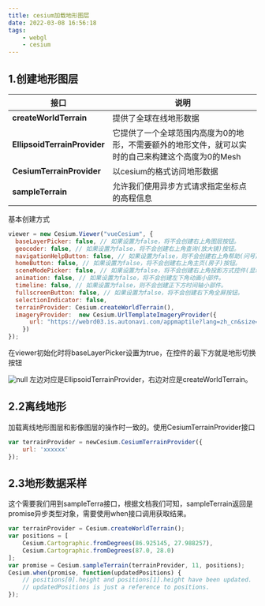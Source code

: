 ```yaml
---
title: cesium加载地形图层
date: 2022-03-08 16:56:18
tags:
    - webgl
    - cesium
---
```


## 1.创建地形图层

| **接口**                     | **说明**                                                     |
| ---------------------------- | ------------------------------------------------------------ |
| **createWorldTerrain**       | 提供了全球在线地形数据                                       |
| **EllipsoidTerrainProvider** | 它提供了一个全球范围内高度为0的地形，不需要额外的地形文件，就可以实时的自己来构建这个高度为0的Mesh |
| **CesiumTerrainProvider**    | 以cesium的格式访问地形数据                                   |
| **sampleTerrain**            | 允许我们使用异步方式请求指定坐标点的高程信息                 |

基本创建方式

```javascript
viewer = new Cesium.Viewer("vueCesium", {
  baseLayerPicker: false, // 如果设置为false，将不会创建右上角图层按钮。
  geocoder: false, // 如果设置为false，将不会创建右上角查询(放大镜)按钮。
  navigationHelpButton: false, // 如果设置为false，则不会创建右上角帮助(问号)按钮。
  homeButton: false, // 如果设置为false，将不会创建右上角主页(房子)按钮。
  sceneModePicker: false, // 如果设置为false，将不会创建右上角投影方式控件(显示二三维切换按钮)。
  animation: false, // 如果设置为false，将不会创建左下角动画小部件。
  timeline: false, // 如果设置为false，则不会创建正下方时间轴小部件。
  fullscreenButton: false, // 如果设置为false，将不会创建右下角全屏按钮。
  selectionIndicator: false,
  terrainProvider: Cesium.createWorldTerrain(),
  imageryProvider:  new Cesium.UrlTemplateImageryProvider({
      url: "https://webrd03.is.autonavi.com/appmaptile?lang=zh_cn&size=1&scale=1&style=7&x={x}&y={y}&z={z}",
    })
});
```

在viewer初始化时将baseLayerPicker设置为true，在控件的最下方就是地形切换按钮

![null](https://s2.loli.net/2024/01/08/wk6pCGsIVmdqJZQ.png)
左边对应是EllipsoidTerrainProvider，右边对应是createWorldTerrain。

## 2.2离线地形

加载离线地形图层和影像图层的操作时一致的。使用CesiumTerrainProvider接口

```javascript
var terrainProvider = newCesium.CesiumTerrainProvider({
    url: 'xxxxxx'
});
```



## 2.3地形数据采样

这个需要我们用到sampleTerra接口，根据文档我们可知，sampleTerrain返回是promise异步类型对象，需要使用when接口调用获取结果。

```javascript
var terrainProvider = Cesium.createWorldTerrain();
var positions = [
    Cesium.Cartographic.fromDegrees(86.925145, 27.988257),
    Cesium.Cartographic.fromDegrees(87.0, 28.0)
];
var promise = Cesium.sampleTerrain(terrainProvider, 11, positions);
Cesium.when(promise, function(updatedPositions) {
    // positions[0].height and positions[1].height have been updated.
    // updatedPositions is just a reference to positions.
});
```
